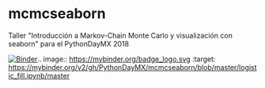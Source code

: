 # mcmcseaborn
Taller "Introducción a Markov-Chain Monte Carlo y visualización con seaborn" para el PythonDayMX 2018

[![Binder](https://mybinder.org/badge_logo.svg)](https://mybinder.org/v2/gh/PythonDayMX/mcmcseaborn/blob/master/logistic_fill.ipynb/master).. image:: https://mybinder.org/badge_logo.svg :target: https://mybinder.org/v2/gh/PythonDayMX/mcmcseaborn/blob/master/logistic_fill.ipynb/master


